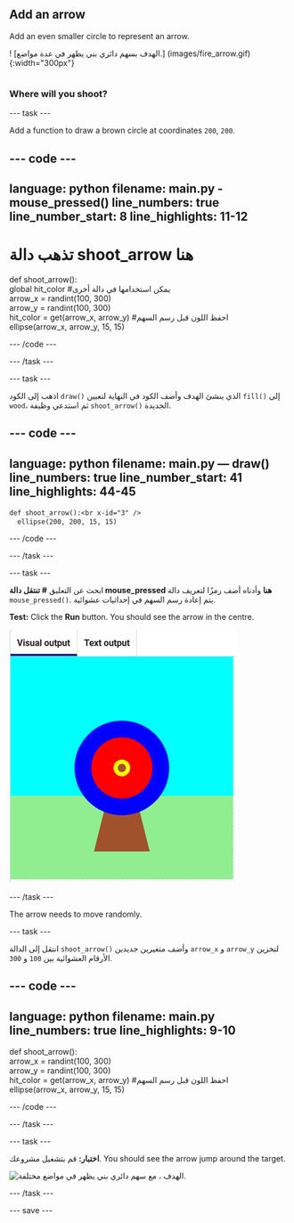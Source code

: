 ## Add an arrow

<div style="display: flex; flex-wrap: wrap">
<div style="flex-basis: 200px; flex-grow: 1; margin-right: 15px;">
Add an even smaller circle to represent an arrow.
</div>
<div>

! [الهدف بسهم دائري بني يظهر في عدة مواضع.] (images/fire_arrow.gif){:width="300px"}

</div>
</div>

### Where will you shoot?

--- task ---

Add a function to draw a brown circle at coordinates `200`, `200`.

--- code ---
---
language: python filename: main.py - mouse_pressed() line_numbers: true line_number_start: 8
line_highlights: 11-12
---
# تذهب دالة shoot_arrow هنا
def shoot_arrow():    
global hit_color #يمكن استخدامها في دالة أخرى     
arrow_x = randint(100, 300)     
arrow_y = randint(100, 300)     
hit_color = get(arrow_x, arrow_y) #احفظ اللون قبل رسم السهم     
ellipse(arrow_x, arrow_y, 15, 15)

--- /code ---

--- /task ---

--- task ---

اذهب إلى الكود `draw()` الذي ينشئ الهدف وأضف الكود في النهاية لتعيين `fill()` إلى `wood`، ثم استدعي وظيفة `shoot_arrow()` الجديدة.

--- code ---
---
language: python filename: main.py — draw() line_numbers: true line_number_start: 41
line_highlights: 44-45
---

    def shoot_arrow():<br x-id="3" />
      ellipse(200, 200, 15, 15)

--- /code ---

--- /task ---

--- task ---

ابحث عن التعليق **# تنتقل دالة mouse_pressed هنا** وأدناه أضف رمزًا لتعريف دالة `mouse_pressed()`. يتم إعادة رسم السهم في إحداثيات عشوائية.


**Test:** Click the **Run** button. You should see the arrow in the centre.

![a brown arrow circle in the centre of the target](images/arrow-centre.png)


--- /task ---

The arrow needs to move randomly.


--- task ---

انتقل إلى الدالة `shoot_arrow()` وأضف متغيرين جديدين `arrow_x` و `arrow_y` لتخزين الأرقام العشوائية بين `100` و `300`.

--- code ---
---
language: python filename: main.py line_numbers: true
line_highlights: 9-10
---
def shoot_arrow():    
arrow_x = randint(100, 300)    
arrow_y = randint(100, 300)    
hit_color = get(arrow_x, arrow_y) #احفظ اللون قبل رسم السهم   
ellipse(arrow_x, arrow_y, 15, 15)

--- /code ---

--- /task ---


--- task ---


**اختبار:** قم بتشغيل مشروعك. You should see the arrow jump around the target.

![الهدف ، مع سهم دائري بني يظهر في مواضع مختلفة.](images/fire_arrow.gif)

--- /task ---

--- save ---
